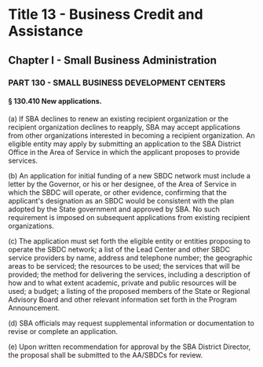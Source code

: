 
# Title 13 - Business Credit and Assistance
## Chapter I - Small Business Administration
### PART 130 - SMALL BUSINESS DEVELOPMENT CENTERS
#### § 130.410 New applications.

(a) If SBA declines to renew an existing recipient organization or the recipient organization declines to reapply, SBA may accept applications from other organizations interested in becoming a recipient organization. An eligible entity may apply by submitting an application to the SBA District Office in the Area of Service in which the applicant proposes to provide services.

(b) An application for initial funding of a new SBDC network must include a letter by the Governor, or his or her designee, of the Area of Service in which the SBDC will operate, or other evidence, confirming that the applicant's designation as an SBDC would be consistent with the plan adopted by the State government and approved by SBA. No such requirement is imposed on subsequent applications from existing recipient organizations.

(c) The application must set forth the eligible entity or entities proposing to operate the SBDC network; a list of the Lead Center and other SBDC service providers by name, address and telephone number; the geographic areas to be serviced; the resources to be used; the services that will be provided; the method for delivering the services, including a description of how and to what extent academic, private and public resources will be used; a budget; a listing of the proposed members of the State or Regional Advisory Board and other relevant information set forth in the Program Announcement.

(d) SBA officials may request supplemental information or documentation to revise or complete an application.

(e) Upon written recommendation for approval by the SBA District Director, the proposal shall be submitted to the AA/SBDCs for review.
